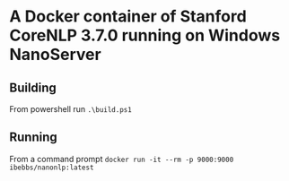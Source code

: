 # A Docker container of Stanford CoreNLP 3.7.0 running on Windows NanoServer

## Building 
From powershell run ```.\build.ps1```

## Running
From a command prompt ```docker run -it --rm -p 9000:9000 ibebbs/nanonlp:latest```